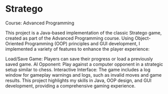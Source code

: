 # Stratego

Course: Advanced Programming

This project is a Java-based implementation of the classic Stratego game, created as part of the Advanced Programming course. Using Object-Oriented Programming (OOP) principles and GUI development, I implemented a variety of features to enhance the player experience:

Load/Save Game: Players can save their progress or load a previously saved game.
AI Opponent: Play against a computer opponent in a strategic setup similar to chess.
Interactive Interface: The game includes a log window for gameplay warnings and logs, such as invalid moves and game results.
This project highlights my skills in Java, OOP design, and GUI development, providing a comprehensive gaming experience.
